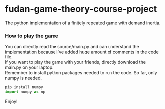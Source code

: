 # fudan-game-theory-course-project
The python implementation of a finitely repeated game with demand inertia.<br>

### How to play the game
You can directly read the source/main.py and can understand the implementation because I've added huge amount of comments in the code file.<br>
If you want to play the game with your friends, directly download the main.py on your laptop.<br>
Remember to install python packages needed to run the code. So far, only numpy is needed.<br>
```python
pip install numpy
import numpy as np
```

Enjoy!
